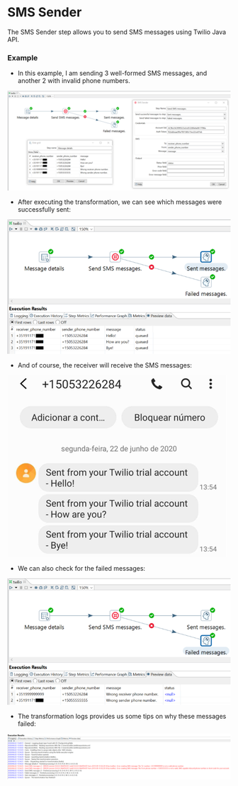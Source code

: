 # SMS Sender
The SMS Sender step allows you to send SMS messages using Twilio Java API.

### Example
- In this example, I am sending 3 well-formed SMS messages, and another 2 with invalid phone numbers.

![alt text](https://github.com/LeonardoCoelho71950/pdi-twilio-plugin/blob/master/docs/screenshots/example.png "Send SMS messages using Twilio API.")

- After executing the transformation, we can see which messages were successfully sent:

![alt text](https://github.com/LeonardoCoelho71950/pdi-twilio-plugin/blob/master/docs/screenshots/sentMessages.png "SMS messages that were successfully sent.")

- And of course, the receiver will receive the SMS messages:

![alt text](https://github.com/LeonardoCoelho71950/pdi-twilio-plugin/blob/master/docs/screenshots/messages.png "SMS messages.")

- We can also check for the failed messages:

![alt text](https://github.com/LeonardoCoelho71950/pdi-twilio-plugin/blob/master/docs/screenshots/failedMessages.png "SMS messages that failed.")

- The transformation logs provides us some tips on why these messages failed:

![alt text](https://github.com/LeonardoCoelho71950/pdi-twilio-plugin/blob/master/docs/screenshots/logs.png "Transformation logs.")
